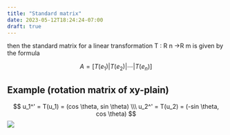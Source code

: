 ```yaml
---
title: "Standard matrix"
date: 2023-05-12T18:24:24-07:00
draft: true
---
```


then the standard matrix for a linear transformation T : R n →R m is given by the formula

$$
A = [T(e_1) | T(e_2) | \dotsm | T(e_n)]
$$

## Example (rotation matrix of xy-plain)

$$
u_1^' = T(u_1) = (cos \theta, sin \theta) \\\
u_2^' = T(u_2) = (-sin \theta, cos \theta)
$$
![](/posts/linear_algegra/chapter5/images/xyplain_rotation.png)